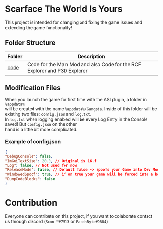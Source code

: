 
# Scarface The World Is Yours
This project is intended for changing and fixing the game issues and extending the game functionality!

## Folder Structure
|  Folder | Description |
| - | - |
| [code](https://github.com/Gangsta-Team/scarface/tree/main/code)  | Code for the Main Mod and also Code for the RCF Explorer and P3D Explorer |

## Modification Files
When you launch the game for first time with the ASI plugin, a folder in `%appdata%` <br> will be created with the name `%appdata%/Gangsta`. Inside of this folder will be existing two files: `config.json` and `log.txt`. <br>In `log.txt` when logging enabled will be every Log Entry in the Console saved! But `config.json` on the other<br>hand is a little bit more complicated.<br>
### Example of config.json
 ```json
 {
"DebugConsole": false,
"ImGuiTextSize": 20.0, // Original is 16.f
"Log": false, // Not used for now
"ReleaseMode": false, // Default false -> spoofs your Game into Dev Mode
"WindowedSpoof": true, // if on true your game will be forced into a borderless window mode!
"DumpCodeBlocks": false
}
```

# Contribution
Everyone can contribute on this project, if you want to colaborate contact us through discord (`Soon ™#7513` or `PatchByte#9884`)
